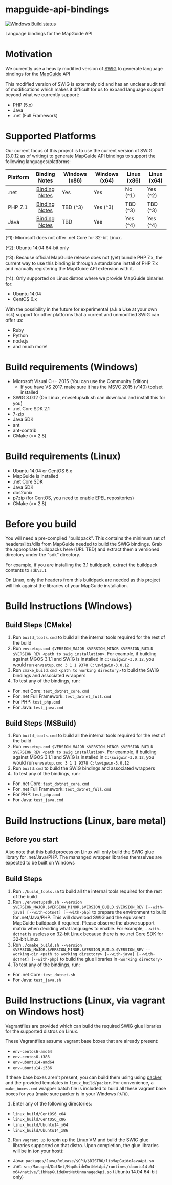 # mapguide-api-bindings

[![Windows Build status](https://ci.appveyor.com/api/projects/status/rf40wvqdsedmk6lm?svg=true)](https://ci.appveyor.com/project/jumpinjackie/mapguide-api-bindings)

Language bindings for the MapGuide API

# Motivation

We currently use a heavily modified version of [SWIG](http://swig.org) to generate 
language bindings for the [MapGuide](http://mapguide.osgeo.org) API

This modified version of SWIG is extermely old and has an unclear audit trail of modifications
which makes it difficult for us to expand language support beyond what we currently support:

 * PHP (5.x)
 * Java
 * .net (Full Framework)

# Supported Platforms

Our current focus of this project is to use the current version of SWIG (3.0.12 as of writing) to generate
MapGuide API bindings to support the following languages/platforms:

| Platform | Binding Notes                                | Windows (x86) | Windows (x64) | Linux (x86) | Linux (x64) |
| -------- |:--------------------------------------------:| ------------- | ------------- | ----------- | ----------- |
| .net     |[Binding Notes](src/Bindings/DotNet/README.md)| Yes           | Yes           | No (^1)     | Yes (^2)    |
| PHP 7.1  |[Binding Notes](src/Bindings/Php/README.md)   | TBD (^3)      | Yes (^3)      | TBD (^3)    | TBD (^3)    |
| Java     |[Binding Notes](src/Bindings/Java/README.md)  | TBD           | Yes           | Yes (^4)    | Yes (^4)    |
 
(^1): 
Microsoft does not offer .net Core for 32-bit Linux.

(^2): 
Ubuntu 14.04 64-bit only

(^3):
Because official MapGuide release does not (yet) bundle PHP 7.x, the current way to use this binding is through a standalone install of PHP 7.x and manually registering the MapGuide API extension with it.

(^4):
Only supported on Linux distros where we provide MapGuide binaries for:
 * Ubuntu 14.04
 * CentOS 6.x

With the possibility in the future for experimental (a.k.a Use at your own risk) support for other platforms that a current and unmodified SWIG can offer us:

 * Ruby
 * Python
 * node.js
 * and much more!

# Build requirements (Windows)

 * Microsoft Visual C++ 2015 (You can use the Community Edition)
    * If you have VS 2017, make sure it has the MSVC 2015 (v140) toolset installed
 * SWIG 3.0.12 (On Linux, envsetupsdk.sh can download and install this for you)
 * .net Core SDK 2.1
 * 7-zip
 * Java SDK
 * ant
 * ant-contrib
 * CMake (>= 2.8)

# Build requirements (Linux)

 * Ubuntu 14.04 or CentOS 6.x
 * MapGuide is installed
 * .net Core SDK
 * Java SDK
 * dos2unix
 * p7zip (for CentOS, you need to enable EPEL repositories)
 * CMake (>= 2.8)

# Before you build

You will need a pre-compiled "buildpack". This contains the minimum set of headers/libs/dlls from MapGuide needed to build 
the SWIG bindings. Grab the appropriate buildpacks here (URL TBD) and extract them a versioned directory under the "sdk" directory. 

For example, if you are installing the 3.1 buildpack, extract the buildpack contents to ```sdk\3.1```

On Linux, only the headers from this buildpack are needed as this project will link against the libraries of your MapGuide installation.

# Build Instructions (Windows)

## Build Steps (CMake)

 1. Run ```build_tools.cmd``` to build all the internal tools required for the rest of the build 
 2. Run ```envsetup.cmd $VERSION_MAJOR $VERSION_MINOR $VERSION_BUILD $VERSION_REV <path to swig installation>```. For example, if building against MGOS 3.1.1 and SWIG is installed in ```C:\swigwin-3.0.12```, you would run ```envsetup.cmd 3 1 1 9378 C:\swigwin-3.0.12```
 3. Run ```cmake_build.cmd <path to working directory>``` to build the SWIG bindings and associated wrappers
 4. To test any of the bindings, run:
   - For .net Core: `test_dotnet_core.cmd`
   - For .net Full Framework: `test_dotnet_full.cmd`
   - For PHP: `test_php.cmd`
   - For Java: `test_java.cmd`

## Build Steps (MSBuild)

 1. Run ```build_tools.cmd``` to build all the internal tools required for the rest of the build 
 2. Run ```envsetup.cmd $VERSION_MAJOR $VERSION_MINOR $VERSION_BUILD $VERSION_REV <path to swig installation>```. For example, if building against MGOS 3.1.1 and SWIG is installed in ```C:\swigwin-3.0.12```, you would run ```envsetup.cmd 3 1 1 9378 C:\swigwin-3.0.12```
 3. Run ```build.cmd``` to build the SWIG bindings and associated wrappers
 4. To test any of the bindings, run:
   - For .net Core: `test_dotnet_core.cmd`
   - For .net Full Framework: `test_dotnet_full.cmd`
   - For PHP: `test_php.cmd`
   - For Java: `test_java.cmd`

# Build Instructions (Linux, bare metal)

## Before you start

Also note that this build process on Linux will only build the SWIG glue library for .net/Java/PHP. The mananged wrapper libraries themselves are expected to be built on Windows

## Build Steps

 1. Run ```./build_tools.sh``` to build all the internal tools required for the rest of the build
 2. Run ```./envsetupsdk.sh --version $VERSION_MAJOR.$VERSION_MINOR.$VERSION_BUILD.$VERSION_REV [--with-java] [--with-dotnet] [--with-php]``` to prepare the environment to build for .net/Java/PHP. This will download SWIG and the equivalent MapGuide buildpack if required. Please observe the above support matrix when deciding what languages to enable. For example, ```--with-dotnet``` is useless on 32-bit Linux because there is no .net Core SDK for 32-bit Linux.
 3. Run ```./cmake_build.sh --version $VERSION_MAJOR.$VERSION_MINOR.$VERSION_BUILD.$VERSION_REV --working-dir <path to working directory> [--with-java] [--with-dotnet] [--with-php]``` to build the glue libraries in `<working directory>`
 4. To test any of the bindings, run:
   - For .net Core: `test_dotnet.sh`
   - For Java: `test_java.sh`

# Build Instructions (Linux, via vagrant on Windows host)

Vagrantfiles are provided which can build the required SWIG glue libraries for the supported distros on Linux.

These Vagrantfiles assume vagrant base boxes that are already present:
  - `env-centos6-amd64`
  - `env-centos6-i386`
  - `env-ubuntu14-amd64`
  - `env-ubuntu14-i386`

If these base boxes aren't present, you can build them using using [packer](https://www.packer.io/) and the provided templates in `linux_build/packer`. For convenience, a `make_boxes.cmd` wrapper batch file is included to build all these vagrant base boxes for you (make sure packer is in your Windows `PATH`).

 1. Enter any of the following directories:
   - `linux_build/CentOS6_x64`
   - `linux_build/CentOS6_x86`
   - `linux_build/Ubuntu14_x64`
   - `linux_build/Ubuntu14_x86`
 2. Run `vagrant up` to spin up the Linux VM and build the SWIG glue libraries supported on that distro. Upon completion, the glue libraries will be in (on your host):
   - Java: `packages/Java/Release/$CPU/$DISTRO/libMapGuideJavaApi.so`
   - .net: `src/Managed/DotNet/MapGuideDotNetApi/runtimes/ubuntu14.04-x64/native/libMapGuideDotNetUnmanagedApi.so` (Ubuntu 14.04 64-bit only)